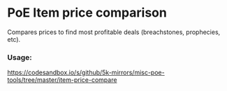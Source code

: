 # PoE Item price comparison

Compares prices to find most profitable deals (breachstones, prophecies, etc).

### Usage:

https://codesandbox.io/s/github/5k-mirrors/misc-poe-tools/tree/master/item-price-compare
